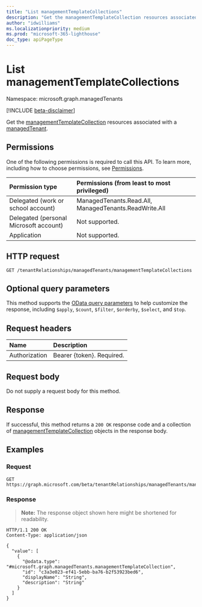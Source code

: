 ```yaml
---
title: "List managementTemplateCollections"
description: "Get the managementTemplateCollection resources associated with a managedTenant."
author: "idwilliams"
ms.localizationpriority: medium
ms.prod: "microsoft-365-lighthouse"
doc_type: apiPageType
---
```


# List managementTemplateCollections

Namespace: microsoft.graph.managedTenants

[!INCLUDE [beta-disclaimer](../../includes/beta-disclaimer.md)]

Get the [managementTemplateCollection](../resources/managedtenants-managementtemplatecollection.md) resources associated with a [managedTenant](../resources/managedtenants-managedtenant.md).

## Permissions

One of the following permissions is required to call this API. To learn more, including how to choose permissions, see [Permissions](/graph/permissions-reference).

|Permission type|Permissions (from least to most privileged)|
|:---|:---|
|Delegated (work or school account)|ManagedTenants.Read.All, ManagedTenants.ReadWrite.All|
|Delegated (personal Microsoft account)|Not supported.|
|Application|Not supported.|

## HTTP request

<!-- {
  "blockType": "ignored"
}
-->
``` http
GET /tenantRelationships/managedTenants/managementTemplateCollections
```

## Optional query parameters

This method supports the [OData query parameters](/graph/query-parameters) to help customize the response, including `$apply`, `$count`, `$filter`, `$orderby`, `$select`, and `$top`.

## Request headers

|Name|Description|
|:---|:---|
|Authorization|Bearer {token}. Required.|

## Request body

Do not supply a request body for this method.

## Response

If successful, this method returns a `200 OK` response code and a collection of [managementTemplateCollection](../resources/managedtenants-managementtemplatecollection.md) objects in the response body.

## Examples

### Request
<!-- {
  "blockType": "request",
  "name": "list_managementtemplatecollection"
}
-->
``` http
GET https://graph.microsoft.com/beta/tenantRelationships/managedTenants/managementTemplateCollections
```

### Response

>**Note:** The response object shown here might be shortened for readability.
<!-- {
  "blockType": "response",
  "truncated": true,
  "@odata.type": "Collection(microsoft.graph.managedTenants.managementTemplateCollection)"
}
-->
``` http
HTTP/1.1 200 OK
Content-Type: application/json

{
  "value": [
    {
      "@odata.type": "#microsoft.graph.managedTenants.managementTemplateCollection",
      "id": "c3a3e023-ef41-5ebb-ba76-b2f53923bed6",
      "displayName": "String",
      "description": "String"
    }
  ]
}
```
